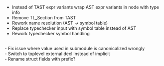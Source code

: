 - Instead of TAST expr variants wrap AST expr variants in node with type info
- Remove TL_Section from TAST
- Rework name resolution (AST -> symbol table)
- Replace typechecker input with symbol table instead of AST
- Rework typechecker symbol handling
<br>
- Fix issue where value used in submodule is canonicalized wrongly
<br>
- Switch to toplevel external decl instead of implicit
<br>
- Rename struct fields with prefix?
  